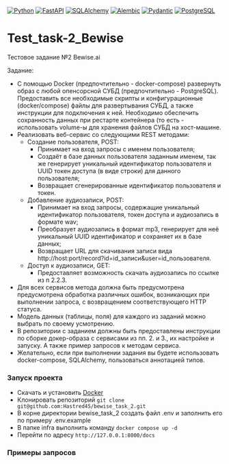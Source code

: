 [![Python](https://img.shields.io/badge/-Python-464646?style=flat&logo=Python&logoColor=ffffff&color=043A6B)](https://www.python.org/)
[![FastAPI](https://img.shields.io/badge/-FastAPI-464646?style=flat&logo=FastAPI&logoColor=ffffff&color=043A6B)](https://fastapi.tiangolo.com/)
[![SQLAlchemy](https://img.shields.io/badge/-SQLAlchemy-464646?style=flat&logo=SQLAlchemy&logoColor=ffffff&color=043A6B)](https://pypi.org/project/SQLAlchemy/)
[![Alembic](https://img.shields.io/badge/-Alembic-464646?style=flat&logo=Alembic&logoColor=ffffff&color=043A6B)](https://pypi.org/project/alembic/)
[![Pydantic](https://img.shields.io/badge/-Pydantic-464646?style=flat&logo=Pydantic&logoColor=ffffff&color=043A6B)](https://pypi.org/project/pydantic/)
[![PostgreSQL](https://img.shields.io/badge/-PostgreSQL-464646?style=flat&logo=Pydantic&logoColor=ffffff&color=043A6B)](https://www.postgresql.org/)
# Test_task-2_Bewise
Тестовое задание №2 Bewise.ai

Задание:
 - С помощью Docker (предпочтительно - docker-compose) развернуть образ с любой опенсорсной СУБД (предпочтительно - PostgreSQL). Предоставить все необходимые скрипты и конфигурационные (docker/compose) файлы для развертывания СУБД, а также инструкции для подключения к ней. Необходимо обеспечить сохранность данных при рестарте контейнера (то есть - использовать volume-ы для хранения файлов СУБД на хост-машине.
 - Реализовать веб-сервис со следующими REST методами:
    - Создание пользователя, POST:
      - Принимает на вход запросы с именем пользователя;
      - Создаёт в базе данных пользователя заданным именем, так же генерирует уникальный идентификатор пользователя и UUID токен доступа (в виде строки) для данного пользователя;
      - Возвращает сгенерированные идентификатор пользователя и токен.
    - Добавление аудиозаписи, POST:
      - Принимает на вход запросы, содержащие уникальный идентификатор пользователя, токен доступа и аудиозапись в формате wav;
      - Преобразует аудиозапись в формат mp3, генерирует для неё уникальный UUID идентификатор и сохраняет их в базе данных;
      - Возвращает URL для скачивания записи вида http://host:port/record?id=id_записи&user=id_пользователя.
    - Доступ к аудиозаписи, GET:
      - Предоставляет возможность скачать аудиозапись по ссылке из п 2.2.3.
 - Для всех сервисов метода должна быть предусмотрена предусмотрена обработка различных ошибок, возникающих при выполнении запроса, с возвращением соответствующего HTTP статуса.
 - Модель данных (таблицы, поля) для каждого из заданий можно выбрать по своему усмотрению.
 - В репозитории с заданием должны быть предоставлены инструкции по сборке докер-образа с сервисами из пп. 2. и 3., их настройке и запуску. А также пример запросов к методам сервиса.
 - Желательно, если при выполнении задания вы будете использовать docker-compose, SQLAlchemy,  пользоваться аннотацией типов.  

### Запуск проекта
- Скачать и установить [Docker](https://docs.docker.com/get-docker/)
- Клонировать репозиторий ```git clone git@github.com:Hastred45/bewise_task_2.git``` 
- В корне директории bewise_task_2 создать файл .env и заполнить его по примеру .env.example
- В папке infra выполнить команду ```docker compose up -d```
- Перейти по адресу ```http://127.0.0.1:8000/docs```  

### Примеры запросов



